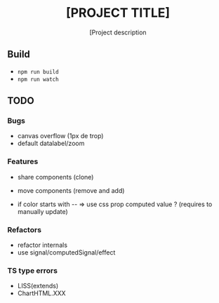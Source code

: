 <div align="center">
  <h1>[PROJECT TITLE]</h1>

  <p>[Project description</p>
</div>

## Build

- `npm run build`
- `npm run watch`

## TODO

### Bugs

- canvas overflow (1px de trop)
- default datalabel/zoom

### Features

- share components (clone)
- move  components (remove and add)

- if color starts with -- => use css prop computed value ? (requires to manually update)

### Refactors

- refactor internals
- use signal/computedSignal/effect

### TS type errors

- LISS(extends)
- ChartHTML.XXX